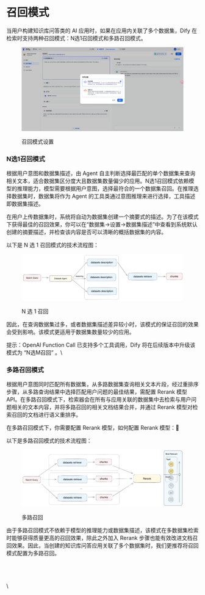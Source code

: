 # 召回模式

当用户构建知识库问答类的 AI 应用时，如果在应用内关联了多个数据集，Dify 在检索时支持两种召回模式：N选1召回模式和多路召回模式。

<figure><img src="../../../.gitbook/assets/image (125).png" alt=""><figcaption><p>召回模式设置</p></figcaption></figure>

### N选1召回模式

根据用户意图和数据集描述，由 Agent 自主判断选择最匹配的单个数据集来查询相关文本，适合数据集区分度大且数据集数量偏少的应用。N选1召回模式依赖模型的推理能力，模型需要根据用户意图，选择最符合的一个数据集召回。在推理选择数据集时，数据集将作为 Agent 的工具类通过意图推理来进行选择，工具描述即数据集描述。

在用户上传数据集时，系统将自动为数据集创建一个摘要式的描述。为了在该模式下获得最佳的召回效果，你可以在“数据集->设置->数据集描述”中查看到系统默认创建的摘要描述，并检查该内容是否可以清晰的概括数据集的内容。

以下是 N 选 1 召回模式的技术流程图：

<figure><img src="../../../.gitbook/assets/image (126).png" alt=""><figcaption><p>N 选 1 召回</p></figcaption></figure>

因此，在查询数据集过多，或者数据集描述差异较小时，该模式的保证召回的效果会受到影响。该模式更适用于数据集数量较少的应用。

提示：OpenAI Function Call 已支持多个工具调用，Dify 将在后续版本中升级该模式为 “N选M召回” 。\\

### 多路召回模式

根据用户意图同时匹配所有数据集，从多路数据集查询相关文本片段，经过重排序步骤，从多路查询结果中选择匹配用户问题的最佳结果，需配置 Rerank 模型 API。在多路召回模式下，检索器会在所有与应用关联的数据集中去检索与用户问题相关的文本内容，并将多路召回的相关文档结果合并，并通过 Rerank 模型对检索召回的文档进行语义重排序。

在多路召回模式下，你需要配置 Rerank 模型，如何配置 Rerank 模型：🔗

以下是多路召回模式的技术流程图：

<figure><img src="../../../.gitbook/assets/image (2) (1) (1) (1) (1) (1) (1) (1).png" alt=""><figcaption><p>多路召回</p></figcaption></figure>

由于多路召回模式不依赖于模型的推理能力或数据集描述，该模式在多数据集检索时能够获得质量更高的召回效果，除此之外加入 Rerank 步骤也能有效改进文档召回效果。因此，当创建的知识库问答应用关联了多个数据集时，我们更推荐将召回模式配置为多路召回。\
\
\
\
\
\\

